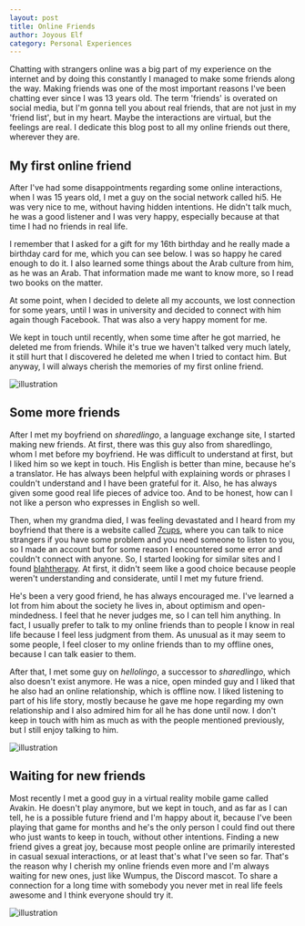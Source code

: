 ```yaml
---
layout: post
title: Online Friends
author: Joyous Elf
category: Personal Experiences
---
```


Chatting with strangers online was a big part of my experience on the internet and by doing this constantly I managed to make some friends along the way.
Making friends was one of the most important reasons I've been chatting ever since I was 13 years old.
 The term 'friends' is overated on social media, but I'm gonna tell you about real friends, that are not just in my 'friend list', but in my heart.
Maybe the interactions are virtual, but the feelings are real.
I dedicate this blog post to all my online friends out there, wherever they are.

## My first online friend

After I've had some disappointments regarding some online interactions, when I was 15 years old, I met a guy on the social network called hi5.
He was very nice to me, without having hidden intentions.
He didn't talk much, he was a good listener and I was very happy, especially because at that time I had no friends in real life.

I remember that I asked for a gift for my 16th birthday and he really made a birthday card for me, which you can see below.
I was so happy he cared enough to do it.
I also learned some things about the Arab culture from him, as he was an Arab.
That information made me want to know more, so I read two books on the matter.

At some point, when I decided to delete all my accounts, we lost connection for some years, until I was in university and decided to connect with him again though Facebook.
That was also a very happy moment for me.

We kept in touch until recently, when some time after he got married, he deleted me from friends.
While it's true we haven't talked very much lately, it still hurt that I discovered he deleted me when I tried to contact him.
But anyway, I will always cherish the memories of my first online friend.

![illustration]({{site.baseurl}}/assets/images/illustration_birthday_card.png)

## Some more friends

After I met my boyfriend on *sharedlingo*, a language exchange site, I started making new friends.
At first, there was this guy also from sharedlingo, whom I met before my boyfriend.
He was difficult to understand at first, but I liked him so we kept in touch.
His English is better than mine, because he's a translator.
He has always been helpful with explaining words or phrases I couldn't understand and I have been grateful for it.
Also, he has always given some good real life pieces of advice too.
And to be honest, how can I not like a person who expresses in English so well.

Then, when my grandma died, I was feeling devastated and I heard from my boyfriend that there is a website called [7cups](https://www.7cups.com/), where you can talk to nice strangers if you have some problem and you need someone to listen to you, so I made an account but for some reason I encountered some error and couldn't connect with anyone.
So, I started looking for similar sites and I found [blahtherapy](https://blahtherapy.com/).
At first, it didn't seem like a good choice because people weren't understanding and considerate, until I met my future friend.

He's been a very good friend, he has always encouraged me.
I've learned a lot from him about the society he lives in, about optimism and open-mindedness.
I feel that he never judges me, so I can tell him anything.
In fact, I usually prefer to talk to my online friends than to people I know in real life because I feel less judgment from them.
As unusual as it may seem to some people, I feel closer to my online friends than to my offline ones, because I can talk easier to them.

After that, I met some guy on *hellolingo*, a successor to *sharedlingo*, which also doesn't exist anymore.
He was a nice, open minded guy and I liked that he also had an online relationship, which is offline now.
I liked listening to part of his life story, mostly because he gave me hope regarding my own relationship and I also admired him for all he has done until now.
I don't keep in touch with him as much as with the people mentioned previously, but I still enjoy talking to him.

![illustration]({{site.baseurl}}/assets/images/illustration_online_friends.png)

## Waiting for new friends

Most recently I met a good guy in a virtual reality mobile game called Avakin.
He doesn't play anymore, but we kept in touch, and as far as I can tell, he is a possible future friend and I'm happy about it, because I've been playing that game for months and he's the only person I could find out there who just wants to keep in touch, without other intentions.
Finding a new friend gives a great joy, because most people online are primarily interested in casual sexual interactions, or at least that's what I've seen so far.
That's the reason why I cherish my online friends even more and I'm always waiting for new ones, just like Wumpus, the Discord mascot.
To share a connection for a long time with somebody you never met in real life feels awesome and I think everyone should try it.

![illustration]({{site.baseurl}}/assets/images/illustration_wumpus.png)
